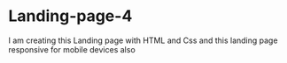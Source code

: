 # Landing-page-4
I am creating this Landing page with HTML and Css and this landing page responsive for mobile devices also
